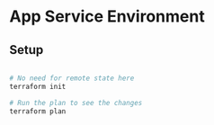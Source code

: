 # App Service Environment

## Setup

```bash

# No need for remote state here
terraform init

# Run the plan to see the changes
terraform plan

```
